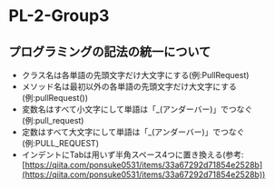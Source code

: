 # PL-2-Group3
## プログラミングの記法の統一について
- クラス名は各単語の先頭文字だけ大文字にする(例:PullRequest)
- メソッド名は最初以外の各単語の先頭文字だけ大文字にする(例:pullRequest())
- 変数名はすべて小文字にして単語は「_(アンダーバー)」でつなぐ(例:pull_request)
- 定数はすべて大文字にして単語は「_(アンダーバー)」でつなぐ(例:PULL_REQUEST)
- インデントにTabは用いず半角スペース4つに置き換える(参考:[https://qiita.com/ponsuke0531/items/33a67292d71854e2528b](https://qiita.com/ponsuke0531/items/33a67292d71854e2528b))
